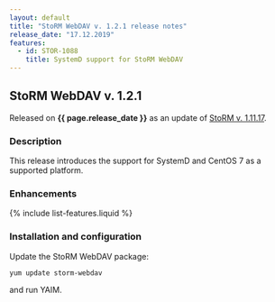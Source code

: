 ```yaml
---
layout: default
title: "StoRM WebDAV v. 1.2.1 release notes"
release_date: "17.12.2019"
features:
  - id: STOR-1088
    title: SystemD support for StoRM WebDAV
---
```


## StoRM WebDAV v. 1.2.1

Released on **{{ page.release_date }}** as an update of [StoRM v. 1.11.17][release-notes].

### Description

This release introduces the support for SystemD and CentOS 7 as a supported platform.

### Enhancements

{% include list-features.liquid %}

### Installation and configuration

Update the StoRM WebDAV package:

    yum update storm-webdav

and run YAIM.



[release-notes]: {{site.baseurl}}/release-notes/StoRM-v1.11.17.html
[storm-sysadmin-guide]: {{site.baseurl}}/documentation/sysadmin-guide/1.11.17
[dav-guide]: {{site.baseurl}}/documentation/sysadmin-guide/1.11.17/storm-webdav-guide.html
